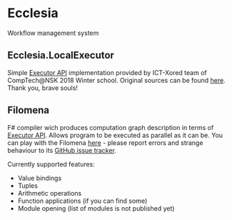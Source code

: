 # Ecclesia

Workflow management system

## Ecclesia.LocalExecutor

Simple [Executor API](https://app.swaggerhub.com/apis/alex-ks/ict-executor) implementation provided by ICT-Xored team of CompTech@NSK 2018 Winter school. Original sources can be found [here](https://github.com/alex-ks/comptech-nsk-ict). Thank you, brave souls!

## Filomena

F# compiler wich produces computation graph description in terms of [Executor API](https://app.swaggerhub.com/apis/alex-ks/ict-executor). Allows program to be executed as parallel as it can be. You can play with the Filomena [here](http://ccfit.nsu.ru/~komissarov/Filomena/) - please report errors and strange behaviour to its [GitHub issue tracker](https://github.com/alex-ks/Filomena/issues).

Currently supported features:
- Value bindings
- Tuples
- Arithmetic operations
- Function applications (if you can find some)
- Module opening (list of modules is not published yet)
